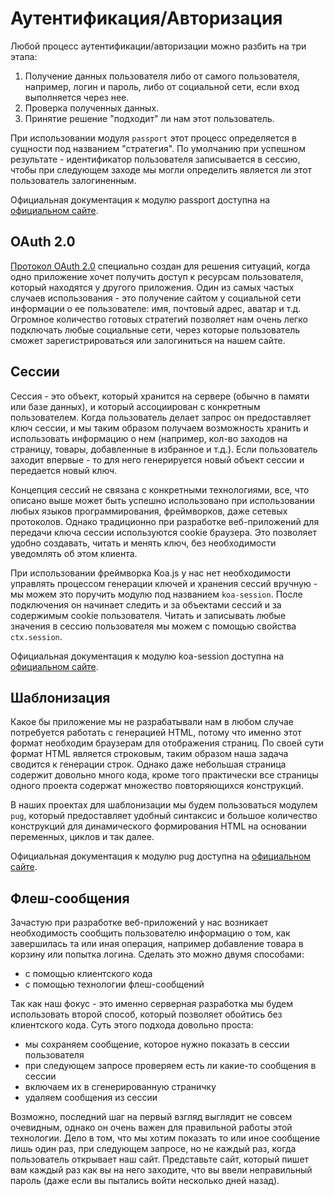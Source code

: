 # Аутентификация/Авторизация

Любой процесс аутентификации/авторизации можно разбить на три этапа:
1. Получение данных пользователя либо от самого пользователя, например, логин и пароль, либо от 
социальной сети, если вход выполняется через нее.
2. Проверка полученных данных. 
3. Принятие решение "подходит" ли нам этот пользователь.

При использовании модуля `passport` этот процесс определяется в сущности под названием "стратегия".
По умолчанию при успешном результате - идентификатор пользователя записывается в сессию, чтобы при
следующем заходе мы могли определить является ли этот пользователь залогиненным.

Официальная документация к модулю passport доступна на 
[официальном сайте](http://www.passportjs.org/).


## OAuth 2.0

[Протокол OAuth 2.0](https://oauth.net/2/) специально создан для решения ситуаций, когда одно 
приложение хочет получить доступ к ресурсам пользователя, который находятся у другого приложения.
Один из самых частых случаев использования - это получение сайтом у социальной сети информации о ее
пользователе: имя, почтовый адрес, аватар и т.д. Огромное количество готовых стратегий позволяет
нам очень легко подключать любые социальные сети, через которые пользователь сможет 
зарегистрироваться или залогиниться на нашем сайте.   


## Сессии

Сессия - это объект, который хранится на сервере (обычно в памяти или базе данных), и который 
ассоциирован с конкретным пользователем. Когда пользователь делает запрос он предоставляет ключ
сессии, и мы таким образом получаем возможность хранить и использовать информацию о нем (например, 
кол-во заходов на страницу, товары, добавленные в избранное и т.д.). Если пользователь заходит 
впервые - то для него генерируется новый объект сессии и передается новый ключ.


Концепция сессий не связана с конкретными технологиями, все, что описано выше может быть успешно 
использовано при использовании любых языков программирования, фреймворков, даже сетевых протоколов. 
Однако традиционно при разработке веб-приложений для передачи ключа сессии используются cookie 
браузера. Это позволяет удобно создавать, читать и менять ключ, без необходимости уведомлять об этом
клиента.


При использовании фреймворка Koa.js у нас нет необходимости управлять процессом генерации ключей и
хранения сессий вручную - мы можем это поручить модулю под названием `koa-session`. После 
подключения он начинает следить и за объектами сессий и за содержимым cookie пользователя. Читать и
записывать любые значения в сессию пользователя мы можем с помощью свойства `ctx.session`.

Официальная документация к модулю koa-session доступна на 
[официальном сайте](https://github.com/koajs/session).      


## Шаблонизация

Какое бы приложение мы не разрабатывали нам в любом случае потребуется работать с генерацией HTML,
потому что именно этот формат необходим браузерам для отображения страниц. По своей сути формат HTML
является строковым, таким образом наша задача сводится к генерации строк. Однако даже небольшая
страница содержит довольно много кода, кроме того практически все страницы одного проекта содержат
множество повторяющихся конструкций.

В наших проектах для шаблонизации мы будем пользоваться модулем `pug`, который предоставляет удобный
синтаксис и большое количество конструкций для динамического формирования HTML на основании 
переменных, циклов и так далее.

Официальная документация к модулю pug доступна на [официальном сайте](https://pugjs.org).


## Флеш-сообщения

Зачастую при разработке веб-приложений у нас возникает необходимость сообщить пользователю 
информацию о том, как завершилась та или иная операция, например добавление товара в корзину или
попытка логина. Сделать это можно двумя способами:
- с помощью клиентского кода
- с помощью технологии флеш-сообщений


Так как наш фокус - это именно серверная разработка мы будем использовать второй способ, который
позволяет обойтись без клиентского кода. Суть этого подхода довольно проста:
- мы сохраняем сообщение, которое нужно показать в сессии пользователя
- при следующем запросе проверяем есть ли какие-то сообщения в сессии
- включаем их в сгенерированную страничку
- удаляем сообщения из сессии


Возможно, последний шаг на первый взгляд выглядит не совсем очевидным, однако он очень важен для
правильной работы этой технологии. Дело в том, что мы хотим показать то или иное сообщение лишь один
раз, при следующем запросе, но не каждый раз, когда пользователь открывает наш сайт. Представьте
сайт, который пишет вам каждый раз как вы на него заходите, что вы ввели неправильный пароль (даже
если вы пытались войти несколько дней назад).
